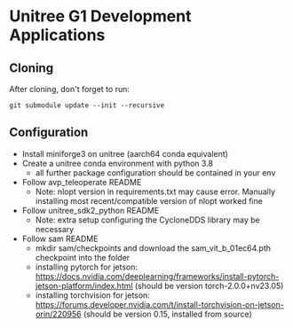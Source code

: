 # Unitree G1 Development Applications

## Cloning

After cloning, don't forget to run:
```
git submodule update --init --recursive
```

## Configuration
- Install miniforge3 on unitree (aarch64 conda equivalent)
- Create a unitree conda environment with python 3.8
    - all further package configuration should be contained in your env
- Follow avp_teleoperate README
    - Note: nlopt version in requirements.txt may cause error. Manually installing most recent/compatible version of nlopt worked fine
- Follow unitree_sdk2_python README
    - Note: extra setup configuring the CycloneDDS library may be necessary
- Follow sam README
    - mkdir sam/checkpoints and download the sam_vit_b_01ec64.pth checkpoint into the folder
    - installing pytorch for jetson: https://docs.nvidia.com/deeplearning/frameworks/install-pytorch-jetson-platform/index.html (should be version torch-2.0.0+nv23.05)
    - installing torchvision for jetson: https://forums.developer.nvidia.com/t/install-torchvision-on-jetson-orin/220956 (should be version 0.15, installed from source)

